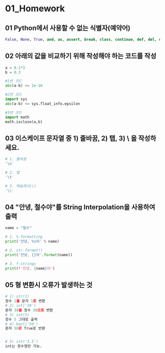 # 01_Homework

## 01 Python에서 사용할 수 없는 식별자(예약어)

```python
False, None, True, and, as, assert, break, class, continue, def, del, elif, else, except, finally, for, from, global, if, import, in, is, lambda, nonlocal, not, or, pass, raise, return, try, while, with, yield
```



## 02 아래의 값을 비교하기 위해 작성해야 하는 코드를 작성

```python
a = 0.1*3
b = 0.3

#1번 코드
abs(a-b) <= 1e-10

#2번 코드
import sys
abs(a-b) <= sys.float_info.epsilon

#3번 코드
import math
math.isclose(a,b)
```



## 03 이스케이프 문자열 중 1) 줄바꿈, 2) 탭, 3) \ 을 작성하세요.

```python
# 1. 줄바꿈
'\n'

# 2. 탭
'\t'

# 3. 백슬래시(\)
'\\'
```



## 04 "안녕, 철수야"를 String Interpolation을 사용하여 출력

```python
name = "철수"

# 1. %-formatting
print('안녕, %s야' % name)

# 2. str.format()
print('안녕, {}야'.format(name))

# 3. f-strings
print(f'안녕, {name}야')
```



## 05 형 변환시 오류가 발생하는 것

```python
# 1) str(1)
정수 1을 문자 1로 변환
# 2) int('30')
문자 30을 정수 30으로 변환
# 3) int(5)
정수 5 그대로 출력
# 4) bool('50')
문자 50은 True로 반환


# 5) int('3.5')
int는 정수형만 가능.
```

